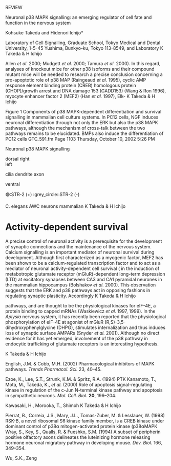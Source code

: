 
REVIEW

Neuronal p38 MAPK signalling: an emerging regulator of cell fate and function in the nervous system

Kohsuke Takeda and Hidenori Ichijo*

Laboratory of Cell Signalling, Graduate School, Tokyo Medical and Dental University, 1-5-45 Yushima, Bunkyo-ku, Tokyo 113-8549, and Laboratory
K Takeda & H Ichijo

Allen *et al.* 2000; Mudgett *et al.* 2000; Tamura *et al.* 2000). In this regard, analyses of knockout mice for other p38 isoforms and their compound mutant mice will be needed to research a precise conclusion concerning a pro-apoptotic role of p38 MAP
(Raingeaud *et al.* 1995), cyclic AMP response element binding protein (CREB) homologous protein (CHOP)/growth arrest and DNA damage 153 (GADD153) (Wang & Ron 1996), myocyte enhancer factor 2 (MEF2) (Han *et al.* 1997), Elk-
K Takeda & H Ichijo

Figure 1 Components of p38 MAPK-dependent differentiation and survival signalling in mammalian cell culture systems. In PC12 cells, NGF induces neuronal differentiation through not only the ERK but also the p38 MAPK pathways, although the mechanism of cross-talk between the two pathways remains to be elucidated. BMPs also induce the differentiation of PC12 cells
GTC_591.fm Page 1103 Thursday, October 10, 2002 5:26 PM

Neuronal p38 MAPK signalling

dorsal right  
left  

cilia dendrite axon  

ventral  

:green_circle::STR-2 (+) :grey_circle::STR-2 (-)

C. elegans AWC neurons mammalian
K Takeda & H Ichijo

# Activity-dependent survival

A precise control of neuronal activity is a prerequisite for the development of synaptic connections and the maintenance of the nervous system. Calcium signalling is an important mediator of neuronal survival during development. Although first characterized as a myogenic factor, MEF2 has been shown to be a calcium-regulated transcription factor and to act as a mediator of neuronal activity-dependent cell survival (
in the induction of metabotropic glutamate receptor (mGluR)-dependent long-term depression (LTD) at excitatory synapses between CA3 and CA1 pyramidal neurones in the mammalian hippocampus (Bolshakov *et al.* 2000). This observation suggests that the ERK and p38 pathways act in opposing fashions in regulating synaptic plasticity. Accordingly
K Takeda & H Ichijo

pathways, and are thought to be the physiological kinases for eIF-4E, a protein binding to capped mRNAs (Waskiewicz *et al.* 1997, 1999). In the *Aplysia* nervous system, it has recently been reported that the physiological phosphorylation of eIF-4E at
agonist of mGluR (R,S)-3,5-dihydroxyphenylglycine (DHPG), stimulates internalization and thus induces loss of synaptic surface AMPARs (Snyder *et al.* 2001). Although no direct evidence for it has yet emerged, involvement of the p38 pathway in endocytic trafficking of glutamate receptors is an interesting hypothesis.


K Takeda & H Ichijo

English, J.M. & Cobb, M.H. (2002) Pharmacological inhibitors of MAPK pathways. *Trends Pharmacol. Sci.* 23, 40–45.

Ezoe, K., Lee, S.T., Strunk, K.M. & Spritz, R.A. (1994) PTK
Kanamoto, T., Mota, M., Takeda, K., *et al.* (2000) Role of apoptosis signal-regulating kinase in regulation of the c-Jun N-terminal kinase pathway and apoptosis in sympathetic neurons. *Mol. Cell. Biol.* **20**, 196–204.

Kawasaki, H., Morooka, T., Shimoh
K Takeda & H Ichijo

Pierrat, B., Correia, J.S., Mary, J.L., Tomas-Zuber, M. & Lesslauer, W. (1998) RSK-B, a novel ribosomal S6 kinase family member, is a CREB kinase under dominant control of p38α mitogen-activated protein kinase (p38αMAPK
Wray, S., Key, S., Qualls, R. & Fueshko, S.M. (1994) A subset of peripherin positive olfactory axons delineates the luteinizing hormone releasing hormone neuronal migratory pathway in developing mouse. *Dev. Biol.* 166, 349–354.

Wu, S.K., Zeng